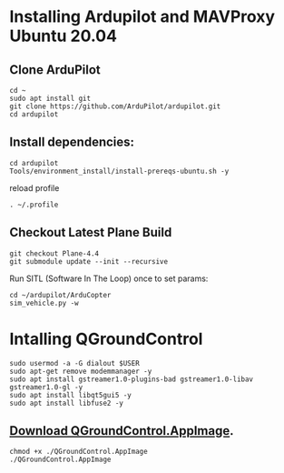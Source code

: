 # Installing Ardupilot and MAVProxy Ubuntu 20.04


## Clone ArduPilot

```
cd ~
sudo apt install git
git clone https://github.com/ArduPilot/ardupilot.git
cd ardupilot
```

## Install dependencies:
```
cd ardupilot
Tools/environment_install/install-prereqs-ubuntu.sh -y
```

reload profile
```
. ~/.profile
```

## Checkout Latest Plane Build
```
git checkout Plane-4.4
git submodule update --init --recursive
```

Run SITL (Software In The Loop) once to set params:
```
cd ~/ardupilot/ArduCopter
sim_vehicle.py -w
```
# Intalling QGroundControl

```
sudo usermod -a -G dialout $USER
sudo apt-get remove modemmanager -y
sudo apt install gstreamer1.0-plugins-bad gstreamer1.0-libav gstreamer1.0-gl -y
sudo apt install libqt5gui5 -y
sudo apt install libfuse2 -y
```

## [Download QGroundControl.AppImage](https://d176tv9ibo4jno.cloudfront.net/latest/QGroundControl.AppImage).

```
chmod +x ./QGroundControl.AppImage
./QGroundControl.AppImage
```
